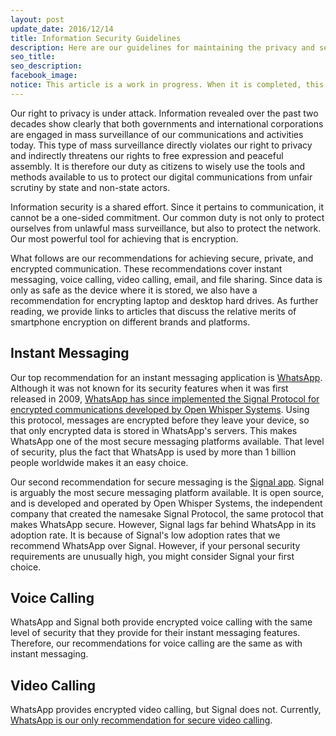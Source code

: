 ```yaml
---
layout: post
update_date: 2016/12/14
title: Information Security Guidelines
description: Here are our guidelines for maintaining the privacy and security of our digital communications, including a list of recommended apps and tools.
seo_title:
seo_description:
facebook_image:
notice: This article is a work in progress. When it is completed, this notice will be removed.
---
```


Our right to privacy is under attack. Information revealed over the past two decades show clearly that both governments and international corporations are engaged in mass surveillance of our communications and activities today. This type of mass surveillance directly violates our right to privacy and indirectly threatens our rights to free expression and peaceful assembly. It is therefore our duty as citizens to wisely use the tools and methods available to us to protect our digital communications from unfair scrutiny by state and non-state actors.

Information security is a shared effort. Since it pertains to communication, it cannot be a one-sided commitment. Our common duty is not only to protect ourselves from unlawful mass surveillance, but also to protect the network. Our most powerful tool for achieving that is encryption.

What follows are our recommendations for achieving secure, private, and encrypted communication. These recommendations cover instant messaging, voice calling, video calling, email, and file sharing. Since data is only as safe as the device where it is stored, we also have a recommendation for encrypting laptop and desktop hard drives. As further reading, we provide links to articles that discuss the relative merits of smartphone encryption on different brands and platforms.

## Instant Messaging

Our top recommendation for an instant messaging application is [WhatsApp](https://www.whatsapp.com/download/). Although it was not known for its security features when it was first released in 2009, [WhatsApp has since implemented the Signal Protocol for encrypted communications developed by Open Whisper Systems](https://whispersystems.org/blog/whatsapp-complete/). Using this protocol, messages are encrypted before they leave your device, so that only encrypted data is stored in WhatsApp's servers. This makes WhatsApp one of the most secure messaging platforms available. That level of security, plus the fact that WhatsApp is used by more than 1 billion people worldwide makes it an easy choice.

Our second recommendation for secure messaging is the [Signal app](https://whispersystems.org/). Signal is arguably the most secure messaging platform available. It is open source, and is developed and operated by Open Whisper Systems, the independent company that created the namesake Signal Protocol, the same protocol that makes WhatsApp secure. However, Signal lags far behind WhatsApp in its adoption rate. It is because of Signal's low adoption rates that we recommend WhatsApp over Signal. However, if your personal security requirements are unusually high, you might consider Signal your first choice.

## Voice Calling

WhatsApp and Signal both provide encrypted voice calling with the same level of security that they provide for their instant messaging features. Therefore, our recommendations for voice calling are the same as with instant messaging.

## Video Calling

WhatsApp provides encrypted video calling, but Signal does not. Currently, [WhatsApp is our only recommendation for secure video calling](https://nakedsecurity.sophos.com/2016/11/16/whatsapp-tightens-user-privacy-with-encrypted-video-calls/).
